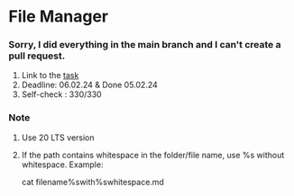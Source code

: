 # File Manager

### Sorry, I did everything in the main branch and I can't create a pull request.

 1. Link to the [task](https://github.com/AlreadyBored/nodejs-assignments/blob/main/assignments/file-manager/assignment.md)
 2. Deadline: 06.02.24 & Done 05.02.24
 3. Self-check : 330/330

### Note

 1. Use 20  LTS version
 2. If the path contains whitespace in the folder/file name, use %s without  whitespace. Example:

    cat filename%swith%swhitespace.md
